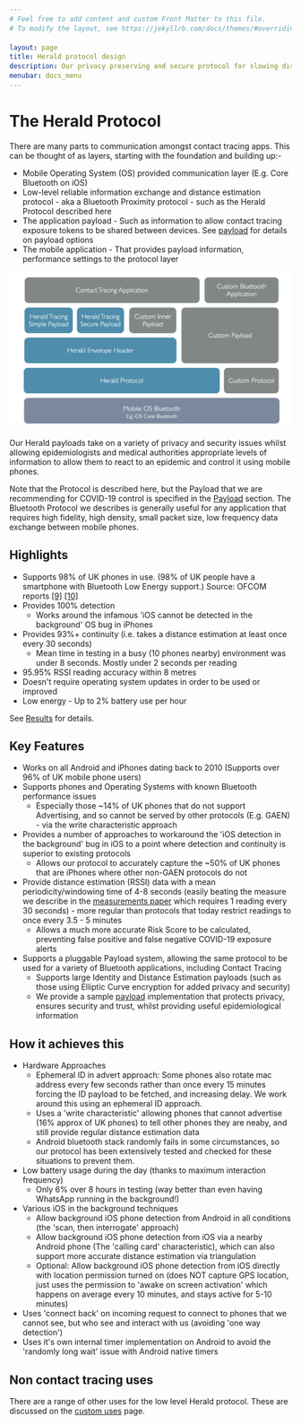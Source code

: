 ```yaml
---
# Feel free to add content and custom Front Matter to this file.
# To modify the layout, see https://jekyllrb.com/docs/themes/#overriding-theme-defaults

layout: page
title: Herald protocol design
description: Our privacy preserving and secure protocol for slowing disease spread
menubar: docs_menu
---
```


# The Herald Protocol

There are many parts to communication amongst contact tracing apps. This can be thought of as layers, starting with the foundation and building up:-

- Mobile Operating System (OS) provided communication layer (E.g. Core Bluetooth on iOS)
- Low-level reliable information exchange and distance estimation protocol - aka a Bluetooth Proximity protocol - such as the Herald Protocol described here
- The application payload - Such as information to allow contact tracing exposure tokens to be shared between devices. See [payload](../payload) for details on payload options
- The mobile application - That provides payload information, performance settings to the protocol layer

![Protocol and Payload layers diagram](../images/ProtocolStack.png)

Our Herald payloads take on a variety of privacy and security issues whilst allowing epidemiologists and medical authorities appropriate levels of information to allow them to react to an epidemic and control it using mobile phones.

Note that the Protocol is described here, but the Payload that we are recommending for COVID-19 control is specified in the [Payload](../payload) section. The Bluetooth Protocol we describes is generally useful for any application that requires high fidelity, high density, small packet size, low frequency data exchange between mobile phones.

## Highlights

- Supports 98% of UK phones in use. (98% of UK people have a smartphone with Bluetooth Low Energy support.) Source: OFCOM reports [[9]](../efficacy/bibliography#a-9) [[10]](../efficacy/bibliography#a-10) 
- Provides 100% detection 
  - Works around the infamous 'iOS cannot be detected in the background' OS bug in iPhones
- Provides 93%+ continuity (i.e. takes a distance estimation at least once every 30 seconds)
  - Mean time in testing in a busy (10 phones nearby) environment was under 8 seconds. Mostly under 2 seconds per reading
- 95.95% RSSI reading accuracy within 8 metres
- Doesn't require operating system updates in order to be used or improved
- Low energy - Up to 2% battery use per hour

See [Results](../efficacy/results) for details.

## Key Features

- Works on all Android and iPhones dating back to 2010 (Supports over 96% of UK mobile phone users)
- Supports phones and Operating Systems with known Bluetooth performance issues
  - Especially those ~14% of UK phones that do not support Advertising, and so cannot be served by other protocols (E.g. GAEN) - via the write characteristic approach
- Provides a number of approaches to workaround the 'iOS detection in the background' bug in iOS to a point where detection and continuity is superior to existing protocols
  - Allows our protocol to accurately capture the ~50% of UK phones that are iPhones where other non-GAEN protocols do not
- Provide distance estimation (RSSI) data with a mean periodicity/windowing time of 4-8 seconds (easily beating the measure we describe in the [measurements paper](../efficacy/paper) which requires 1 reading every 30 seconds) - more regular than protocols that today restrict readings to once every 3.5 - 5 minutes
  - Allows a much more accurate Risk Score to be calculated, preventing false positive and false negative COVID-19 exposure alerts
- Supports a pluggable Payload system, allowing the same protocol to be used for a variety of Bluetooth applications, including Contact Tracing
  - Supports large Identity and Distance Estimation payloads (such as those using Elliptic Curve encryption for added privacy and security)
  - We provide a sample [payload](../payload) implementation that protects privacy, ensures security and trust, whilst providing useful epidemiological information

## How it achieves this

- Hardware Approaches
  - Ephemeral ID in advert approach: Some phones also rotate mac address every few seconds rather than once every 15 minutes forcing the ID payload to be fetched, and increasing delay. We work around this using an ephemeral ID approach.
  - Uses a 'write characteristic' allowing phones that cannot advertise (16% approx of UK phones) to tell other phones they are neaby, and still provide regular distance estimation data
  - Android bluetooth stack randomly fails in some circumstances, so our protocol has been extensively tested and checked for these situations to prevent them.
- Low battery usage during the day (thanks to maximum interaction frequency)
  - Only 6% over 8 hours in testing (way better than even having WhatsApp running in the background!)
- Various iOS in the background techniques
  - Allow background iOS phone detection from Android in all conditions (the 'scan, then interrogate' approach)
  - Allow background iOS phone detection from iOS via a nearby Android phone (The 'calling card' characteristic), which can also support more accurate distance estimation via triangulation
  - Optional: Allow background iOS phone detection from iOS directly with location permission turned on (does NOT capture GPS location, just uses the permission to 'awake on screen activation' which happens on average every 10 minutes, and stays active for 5-10 minutes)
- Uses 'connect back' on incoming request to connect to phones that we cannot see, but who see and interact with us (avoiding 'one way detection')
- Uses it's own internal timer implementation on Android to avoid the 'randomly long wait' issue with Android native timers

## Non contact tracing uses

There are a range of other uses for the low level Herald protocol. These are discussed on the [custom uses](../protocol/custom) page.
